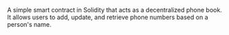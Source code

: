 A simple smart contract in Solidity that acts as a decentralized phone book. It allows users to add, update, and retrieve phone numbers based on a person's name.

